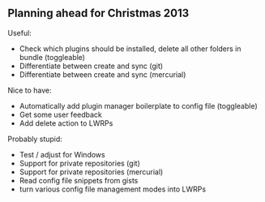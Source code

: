 Planning ahead for Christmas 2013
---------------------------------

Useful:

  * Check which plugins should be installed, delete all other folders in bundle (toggleable)
  * Differentiate between create and sync (git)
  * Differentiate between create and sync (mercurial)

Nice to have:

  * Automatically add plugin manager boilerplate to config file (toggleable)
  * Get some user feedback
  * Add delete action to LWRPs

Probably stupid:

  * Test / adjust for Windows
  * Support for private repositories (git)
  * Support for private repositories (mercurial)
  * Read config file snippets from gists
  * turn various config file management modes into LWRPs
